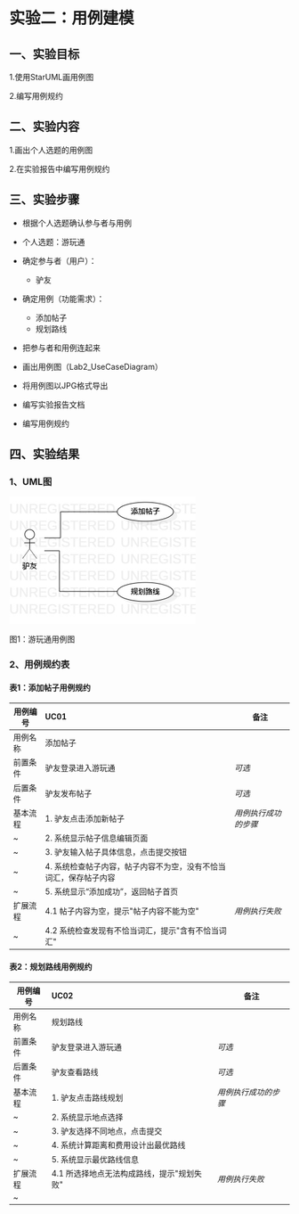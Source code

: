 # 实验二：用例建模

## 一、实验目标

1.使用StarUML画用例图

2.编写用例规约

## 二、实验内容

1.画出个人选题的用例图

2.在实验报告中编写用例规约

## 三、实验步骤

- 根据个人选题确认参与者与用例

- 个人选题：游玩通
- 确定参与者（用户）：
  - 驴友
- 确定用例（功能需求）：
  - 添加帖子
  - 规划路线
- 把参与者和用例连起来
- 画出用例图（Lab2_UseCaseDiagram）
- 将用例图以JPG格式导出
- 编写实验报告文档
- 编写用例规约

## 四、实验结果

### 1、UML图

![用例图](./Lab2_UseCaseDiagram.jpg)

图1：游玩通用例图

### 2、用例规约表

#### 表1：添加帖子用例规约

用例编号  | UC01 | 备注  
-|:-|-  
用例名称  | 添加帖子 |   
前置条件  | 驴友登录进入游玩通   | *可选*   
后置条件  |   驴友发布帖子   | *可选*   
基本流程  | 1. 驴友点击添加新帖子 |*用例执行成功的步骤*    
~| 2. 系统显示帖子信息编辑页面 |   
~| 3. 驴友输入帖子具体信息，点击提交按钮 |   
~| 4. 系统检查帖子内容，帖子内容不为空，没有不恰当词汇，保存帖子内容 |   
~| 5. 系统显示“添加成功”，返回帖子首页 |  
扩展流程  | 4.1 帖子内容为空，提示"帖子内容不能为空" |*用例执行失败*    
~| 4.2 系统检查发现有不恰当词汇，提示"含有不恰当词汇" | 

#### 表2：规划路线用例规约

用例编号  | UC02 | 备注  
-|:-|-  
用例名称  | 规划路线 |   
前置条件  | 驴友登录进入游玩通   | *可选*   
后置条件  | 驴友查看路线 | *可选*   
基本流程  | 1. 驴友点击路线规划 |*用例执行成功的步骤*    
~| 2. 系统显示地点选择 |   
~| 3. 驴友选择不同地点，点击提交 |   
~| 4. 系统计算距离和费用设计出最优路线 |   
~| 5. 系统显示最优路线信息 | 
扩展流程  | 4.1 所选择地点无法构成路线，提示"规划失败" |*用例执行失败*    
~|    | 







